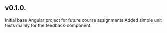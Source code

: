 ## v0.1.0.

Initial base Angular project for future course assignments
Added simple unit tests mainly for the feedback-component.

